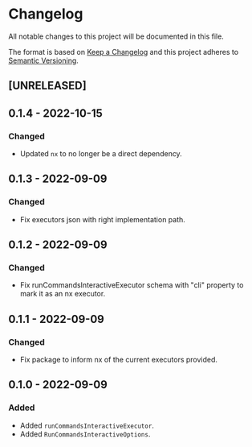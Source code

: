 # Changelog
All notable changes to this project will be documented in this file.

The format is based on [Keep a Changelog](http://keepachangelog.com/en/1.0.0/)
and this project adheres to [Semantic Versioning](http://semver.org/spec/v2.0.0.html).

<!--
## [UNRELEASED]

### Added
### Changed
### Deprecated
### Removed
### Fixed
### Security
### Docs
-->




## [UNRELEASED]




## 0.1.4 - 2022-10-15

### Changed
- Updated `nx` to no longer be a direct dependency.




## 0.1.3 - 2022-09-09

### Changed
- Fix executors json with right implementation path.




## 0.1.2 - 2022-09-09

### Changed
- Fix runCommandsInteractiveExecutor schema with "cli" property to mark it as an nx executor.




## 0.1.1 - 2022-09-09

### Changed
- Fix package to inform nx of the current executors provided.




## 0.1.0 - 2022-09-09

### Added
- Added `runCommandsInteractiveExecutor`.
- Added `RunCommandsInteractiveOptions`.



